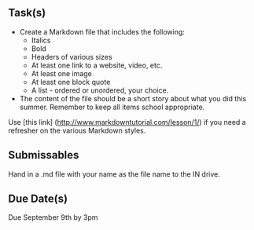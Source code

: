 Task(s)
-------
* Create a Markdown file that includes the following:
  * Italics
  * Bold
  * Headers of various sizes
  * At least one link to a website, video, etc.
  * At least one image
  * At least one block quote
  * A list - ordered or unordered, your choice.
* The content of the file should be a short story about what you did this summer.  Remember to keep all items school appropriate.

Use [this link] (http://www.markdowntutorial.com/lesson/1/) if you need a refresher on the various Markdown styles.

Submissables
------------------
Hand in a .md file with your name as the file name to the IN drive.

Due Date(s)
-----------
Due September 9th by 3pm
